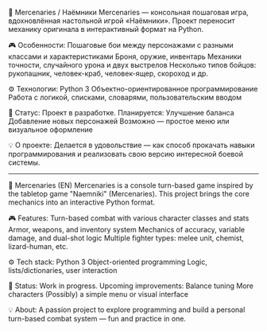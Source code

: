 🧱 Mercenaries / Наёмники
Mercenaries — консольная пошаговая игра, вдохновлённая настольной игрой «Наёмники». Проект переносит механику оригинала в интерактивный формат на Python.

🎮 Особенности:
Пошаговые бои между персонажами с разными классами и характеристиками
Броня, оружие, инвентарь
Механики точности, случайного урона и двух выстрелов
Несколько типов бойцов: рукопашник, человек-краб, человек-ящер, скороход и др.

⚙️ Технологии:
Python 3
Объектно-ориентированное программирование
Работа с логикой, списками, словарями, пользовательским вводом

🚧 Статус:
Проект в разработке. Планируется:
Улучшение баланса
Добавление новых персонажей
Возможно — простое меню или визуальное оформление

💡 О проекте:
Делается в удовольствие — как способ прокачать навыки программирования и реализовать свою версию интересной боевой системы.

------------------------------------------------------------------------------------------------------------------------------------------

🧱 Mercenaries (EN)
Mercenaries is a console turn-based game inspired by the tabletop game "Naemniki" (Mercenaries). This project brings the core mechanics into an interactive Python format.

🎮 Features:
Turn-based combat with various character classes and stats
Armor, weapons, and inventory system
Mechanics of accuracy, variable damage, and dual-shot logic
Multiple fighter types: melee unit, chemist, lizard-human, etc.

⚙️ Tech stack:
Python 3
Object-oriented programming
Logic, lists/dictionaries, user interaction

🚧 Status:
Work in progress. Upcoming improvements:
Balance tuning
More characters
(Possibly) a simple menu or visual interface

💡 About:
A passion project to explore programming and build a personal turn-based combat system — fun and practice in one.
